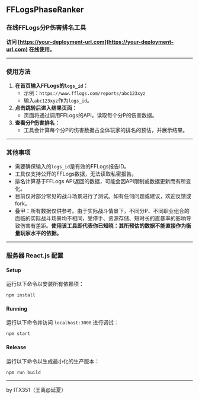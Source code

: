 ## FFLogsPhaseRanker
### 在线FFLogs分P伤害排名工具

**访问 [https://your-deployment-url.com](https://your-deployment-url.com) 在线使用。**

---

### 使用方法

1. **在首页输入FFLogs的`logs_id`：**
   - 示例：`https://www.fflogs.com/reports/abc123xyz`
   - 输入`abc123xyz`作为`logs_id`。
2. **点击跳转后进入结果页面：**
   - 页面将通过调用FFLogs的API，读取每个分P的伤害数据。
3. **查看分P伤害排名：**
   - 工具会计算每个分P的伤害数据占全体玩家的排名的预估，并展示结果。

---

### 其他事项

- 需要确保输入的`logs_id`是有效的FFLogs报告ID。
- 工具仅支持公开的FFLogs数据，无法读取私密报告。
- 排名计算基于FFLogs API返回的数据，可能会因API限制或数据更新而有所变化。
- 目前仅对部分常见的战斗场景进行了测试。如有任何问题或建议，欢迎反馈或fork。
- 叠甲：所有数据仅供参考。由于实际战斗情景下，不同分P、不同职业组合的面临的实际战斗场景均不相同，受停手、资源存储、短时长的直暴率的影响导致伤害有差距。**使用该工具即代表你已知晓：其所预估的数据不能直接作为衡量玩家水平的依据。**

---

### 服务器 React.js 配置

#### Setup

运行以下命令以安装所有依赖项：
```sh
npm install
```

#### Running

运行以下命令并访问 `localhost:3000` 进行调试：
```sh
npm start
```

#### Release

运行以下命令以生成最小化的生产版本：
```sh
npm run build
```

---

by ITX351（王离@延夏）
